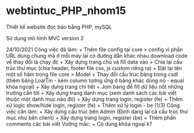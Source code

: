 # webtintuc_PHP_nhom15
Thiết kế website đọc báo bằng PHP, mySQL

Sử dụng mô hình MVC version 2

24/10/2021
Công việc đã làm:
    + Thêm file config tại core > config vì phần URL dùng chung mà ở mỗi máy lại có đường dẫn khác nhau download code về thay đổi là chạy đc
    + Xây dựng trang chủ và fill data vào
    + Chia lại cấu trúc thư mục (chia header, footer file css, js custom riêng ra)
    + Đặt lại tên một số hàm trong file core > Model
    + Thay đổi cấu trúc bảng trong csdl (thêm bảng LoaiTin - kèm column tương ứng ở bảng khác dùng nó - equal khóa ngoại)
    + Xây dựng trang chi tiết
    + Join bảng để fill dữ liệu nốt những trường cần tới
    + Xây dựng trang danh mục (xem danh sách các bài viết thuộc một danh mục nào đó)
    + Xây dựng trang login, register (fe)
    + Thêm xử logic show/hide login, register (fe)
    + Thêm xử lý login - be (1/3)
Công việc cần làm:
    + Xây dựng cấu trúc bên Admin (Định dạng lại cả cấu trúc thư mục như bên client)
    + Xây dựng trang login, register (be)
    + Thêm phần comments các bài viết
Vướng mắc:
    + Có dùng khóa ngoại k?
